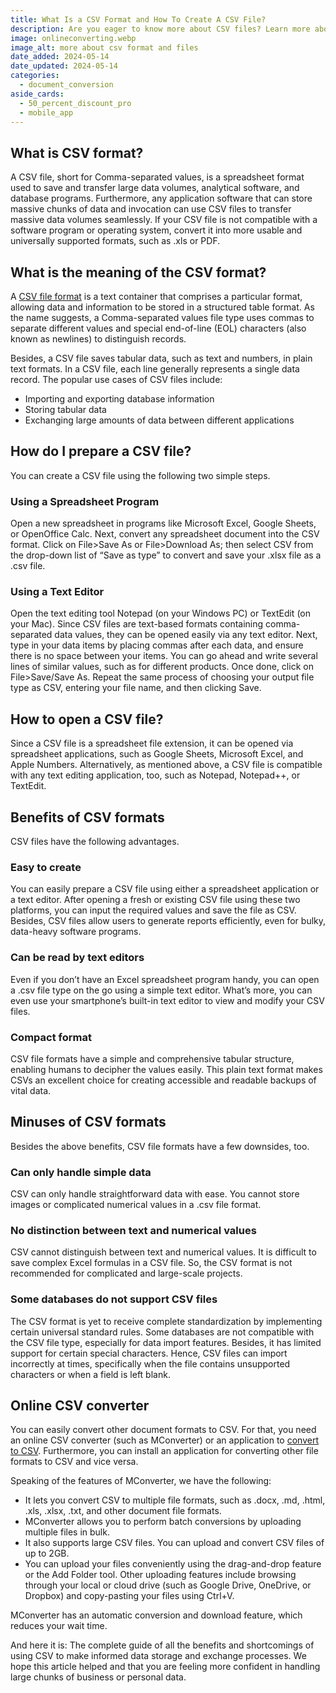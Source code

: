 ```yaml
---
title: What Is a CSV Format and How To Create A CSV File?
description: Are you eager to know more about CSV files? Learn more about the pluses and minuses of CSV files from our experts! Read here!
image: onlineconverting.webp
image_alt: more about csv format and files
date_added: 2024-05-14
date_updated: 2024-05-14
categories:
  - document_conversion
aside_cards:
  - 50_percent_discount_pro
  - mobile_app
---
```


## What is CSV format?
A CSV file, short for Comma-separated values, is a spreadsheet format used to save and transfer large data volumes, analytical software, and database programs. Furthermore, any application software that can store massive chunks of data and invocation can use CSV files to transfer massive data volumes seamlessly. If your CSV file is not compatible with a software program or operating system, convert it into more usable and universally supported formats, such as .xls or PDF.

## What is the meaning of the CSV format?
A [CSV file format](https://mconverter.eu/convert/csv/) is a text container that comprises a particular format, allowing data and information to be stored in a structured table format. As the name suggests, a Comma-separated values file type uses commas to separate different values and special end-of-line (EOL) characters (also known as newlines) to distinguish records.

Besides, a CSV file saves tabular data, such as text and numbers, in plain text formats. In a CSV file, each line generally represents a single data record. The popular use cases of CSV files include:

- Importing and exporting database information
- Storing tabular data
- Exchanging large amounts of data between different applications

## How do I prepare a CSV file?
You can create a CSV file using the following two simple steps.

### Using a Spreadsheet Program
Open a new spreadsheet in programs like Microsoft Excel, Google Sheets, or OpenOffice Calc. Next, convert any spreadsheet document into the CSV format. Click on File>Save As or File>Download As; then select CSV from the drop-down list of “Save as type” to convert and save your .xlsx file as a .csv file.

### Using a Text Editor
Open the text editing tool Notepad (on your Windows PC) or TextEdit (on your Mac). Since CSV files are text-based formats containing comma-separated data values, they can be opened easily via any text editor. Next, type in your data items by placing commas after each data, and ensure there is no space between your items. You can go ahead and write several lines of similar values, such as for different products. Once done, click on File>Save/Save As. Repeat the same process of choosing your output file type as CSV, entering your file name, and then clicking Save.

## How to open a CSV file?
Since a CSV file is a spreadsheet file extension, it can be opened via spreadsheet applications, such as Google Sheets, Microsoft Excel, and Apple Numbers. Alternatively, as mentioned above, a CSV file is compatible with any text editing application, too, such as Notepad, Notepad++, or TextEdit.

## Benefits of CSV formats
CSV files have the following advantages.

### Easy to create
You can easily prepare a CSV file using either a spreadsheet application or a text editor. After opening a fresh or existing CSV file using these two platforms, you can input the required values and save the file as CSV. Besides, CSV files allow users to generate reports efficiently, even for bulky, data-heavy software programs.

### Can be read by text editors
Even if you don’t have an Excel spreadsheet program handy, you can open a .csv file type on the go using a simple text editor. What’s more, you can even use your smartphone’s built-in text editor to view and modify your CSV files.

### Compact format
CSV file formats have a simple and comprehensive tabular structure, enabling humans to decipher the values easily. This plain text format makes CSVs an excellent choice for creating accessible and readable backups of vital data.

## Minuses of CSV formats
Besides the above benefits, CSV file formats have a few downsides, too.

### Can only handle simple data
CSV can only handle straightforward data with ease. You cannot store images or complicated numerical values in a .csv file format.

### No distinction between text and numerical values
CSV cannot distinguish between text and numerical values. It is difficult to save complex Excel formulas in a CSV file. So, the CSV format is not recommended for complicated and large-scale projects.

### Some databases do not support CSV files
The CSV format is yet to receive complete standardization by implementing certain universal standard rules. Some databases are not compatible with the CSV file type, especially for data import features. Besides, it has limited support for certain special characters. Hence, CSV files can import incorrectly at times, specifically when the file contains unsupported characters or when a field is left blank.

## Online CSV converter
You can easily convert other document formats to CSV. For that, you need an online CSV converter (such as MConverter) or an application to [convert to CSV](https://mconverter.eu/convert/to/csv/). Furthermore, you can install an application for converting other file formats to CSV and vice versa.

Speaking of the features of MConverter, we have the following:

- It lets you convert CSV to multiple file formats, such as .docx, .md, .html, .xls, .xlsx, .txt, and other document file formats.
- MConverter allows you to perform batch conversions by uploading multiple files in bulk.
- It also supports large CSV files. You can upload and convert CSV files of up to 2GB.
- You can upload your files conveniently using the drag-and-drop feature or the Add Folder tool. Other uploading features include browsing through your local or cloud drive (such as Google Drive, OneDrive, or Dropbox) and copy-pasting your files using Ctrl+V.

MConverter has an automatic conversion and download feature, which reduces your wait time.

And here it is: The complete guide of all the benefits and shortcomings of using CSV to make informed data storage and exchange processes. We hope this article helped and that you are feeling more confident in handling large chunks of business or personal data.
